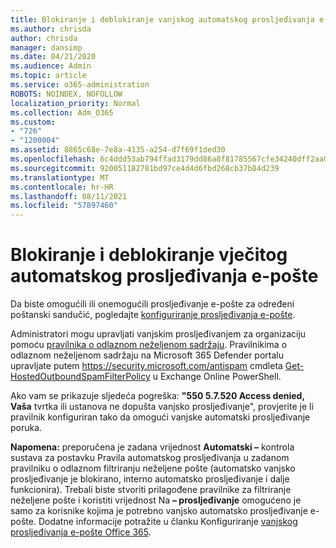 ```yaml
---
title: Blokiranje i deblokiranje vanjskog automatskog prosljeđivanja e-pošte
ms.author: chrisda
author: chrisda
manager: dansimp
ms.date: 04/21/2020
ms.audience: Admin
ms.topic: article
ms.service: o365-administration
ROBOTS: NOINDEX, NOFOLLOW
localization_priority: Normal
ms.collection: Adm_O365
ms.custom:
- "726"
- "1200004"
ms.assetid: 8865c68e-7e8a-4135-a254-d7f69f1ded30
ms.openlocfilehash: 6c4ddd53ab794ffad3179dd86a8f81785567cfe34240dff2aa0a1df11094883d
ms.sourcegitcommit: 920051182781bd97ce4d4d6fbd268cb37b84d239
ms.translationtype: MT
ms.contentlocale: hr-HR
ms.lasthandoff: 08/11/2021
ms.locfileid: "57897460"
---
```

# <a name="block-or-unblock-eternal-automatic-email-forwarding"></a>Blokiranje i deblokiranje vječitog automatskog prosljeđivanja e-pošte

Da biste omogućili ili onemogućili prosljeđivanje e-pošte za određeni poštanski sandučić, pogledajte [konfiguriranje prosljeđivanja e-pošte](https://docs.microsoft.com/microsoft-365/admin/email/configure-email-forwarding).

Administratori mogu upravljati vanjskim prosljeđivanjem za organizaciju pomoću [pravilnika o odlaznom neželjenom sadržaju](https://docs.microsoft.com/microsoft-365/security/office-365-security/configure-the-outbound-spam-policy). Pravilnikima o odlaznom neželjenom sadržaju na Microsoft 365 Defender portalu upravljate putem <https://security.microsoft.com/antispam> cmdleta [Get-HostedOutboundSpamFilterPolicy](https://docs.microsoft.com/powershell/module/exchange/get-hostedoutboundspamfilterpolicy) u Exchange Online PowerShell.

Ako vam se prikazuje sljedeća pogreška: **"550 5.7.520 Access denied, Vaša** tvrtka ili ustanova ne dopušta vanjsko prosljeđivanje", provjerite je li pravilnik konfiguriran tako da omogući vanjske automatski prosljeđivanje poruka.

**Napomena:** preporučena je zadana vrijednost  **Automatski –** kontrola sustava za postavku Pravila automatskog prosljeđivanja u zadanom pravilniku o odlaznom filtriranju neželjene pošte (automatsko vanjsko prosljeđivanje je blokirano, interno automatsko prosljeđivanje i dalje funkcionira). Trebali biste stvoriti prilagođene pravilnike za filtriranje neželjene pošte i koristiti vrijednost Na **– prosljeđivanje** omogućeno je samo za korisnike kojima je potrebno vanjsko automatsko prosljeđivanje e-pošte. Dodatne informacije potražite u članku Konfiguriranje [vanjskog prosljeđivanja e-pošte Office 365](https://docs.microsoft.com/microsoft-365/security/office-365-security/external-email-forwarding).

